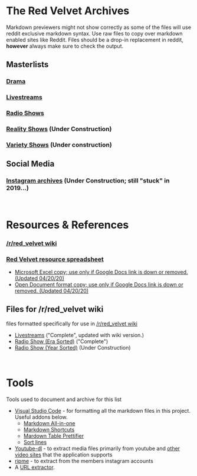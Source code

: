 # The Red Velvet Archives

Markdown previewers might not show correctly as some of the files will use reddit exclusive markdown syntax. Use raw files to copy over markdown enabled sites like Reddit. Files should be a drop-in replacement in reddit, **however** always make sure to check the output.

## **Masterlists**

### [Drama](./drama.md)
### [Livestreams](./livestreams.md)
### [Radio Shows](./radio_shows.md)
### [Reality Shows](./reality_shows.md) (Under Construction)
### [Variety Shows](./variety_shows.md) (Under construction)

## **Social Media**

### [Instagram archives](./instagram_archives/README.md) (Under Construction; still "stuck" in 2019...)

&#x200b;

# **Resources & References**

### [/r/red_velvet wiki][rvwiki]
### [Red Velvet resource spreadsheet][ref0]
* [Microsoft Excel copy; use only if Google Docs link is down or removed. \(Updated 04/20/20\)][ref0_xlsx]
* [Open Document format copy; use only if Google Docs link is down or removed. \(Updated 04/20/20\)][ref0_ods]

## Files for /r/red_velvet wiki

files formatted specifically for use in [/r/red_velvet wiki][rvwiki]

* [Livestreams](./red_velvet_wiki/red_velvet_wiki_livestream.md) ("Complete", updated with wiki version.)
* [Radio Show \(Era Sorted\)](./red_velvet_wiki/red_velvet_wiki_radio_era_sort.md) ("Complete")
* [Radio Show \(Year Sorted\)](./red_velvet_wiki/red_velvet_wiki_radio_year_sort.md) (Under Construction)

&#x200b;

# Tools

Tools used to document and archive for this list

* [Visual Studio Code](https://code.visualstudio.com/) - for formatting all the markdown files in this project. Useful addons below.
  * [Markdown All-in-one](https://marketplace.visualstudio.com/items?itemName=yzhang.markdown-all-in-one)
  * [Markdown Shortcuts](https://marketplace.visualstudio.com/items?itemName=mdickin.markdown-shortcuts)
  * [Mardown Table Prettifier](https://marketplace.visualstudio.com/items?itemName=darkriszty.markdown-table-prettify)
  * [Sort lines](https://marketplace.visualstudio.com/items?itemName=Tyriar.sort-lines)
* [Youtube-dl](https://github.com/ytdl-org/youtube-dl) - to extract media files primarily from youtube and [other video sites](https://ytdl-org.github.io/youtube-dl/supportedsites.html) that the application supports
* [ripme](https://github.com/RipMeApp/ripme) - to extract from the members instagram accounts
* A [URL extractor](https://www.browserling.com/tools/extract-urls).

&#x200b;

[rvwiki]: https://www.reddit.com/r/red_velvet/wiki/index
[ref0]:https://docs.google.com/spreadsheets/d/1FKsk1QwLYHNqeW9l0Y9jFCacWe6KkPj9QMgcKt4ZaTQ/edit#gid=0
[ref0_xlsx]:./res/Red_Velvet_Resources_0420.xlsx
[ref0_ods]:./res/Red_Velvet_Resources_0420.ods
